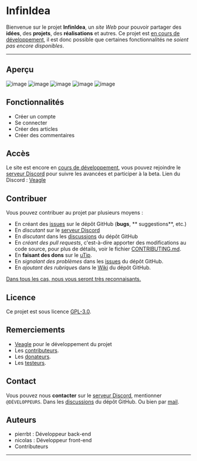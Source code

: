 # InfinIdea

Bienvenue sur le projet **InfinIdea**,
un *site Web* pour pouvoir partager des **idées**, des **projets**, des **réalisations** et autres.
Ce projet est <ins>en cours de développement</ins>, il est donc possible que certaines fonctionnalités ne *soient pas
encore disponibles*.

--- 

## Aperçu

![image](https://user-images.githubusercontent.com/83456236/234879207-6e31b932-afe8-4194-ac4f-3876d39684a1.png)
![image](https://user-images.githubusercontent.com/83456236/234879259-aaaf223f-ff5e-4280-abfe-9f80cdaaed5c.png)
![image](https://user-images.githubusercontent.com/83456236/234879400-c68fd639-ce57-4ef4-9af1-63734314e297.png)
![image](https://user-images.githubusercontent.com/83456236/234879591-ee40b7dd-0f89-4f45-ad02-6d677270663c.png)
![image](https://user-images.githubusercontent.com/83456236/234879663-3f5620df-48de-4c30-9f6b-2f9210e27209.png)


## Fonctionnalités

- Créer un compte
- Se connecter
- Créer des articles
- Créer des commentaires

## Accès

Le site est encore en <ins>cours de développement</ins>, vous pouvez rejoindre
le [serveur Discord](https://discord.gg/TAUUEP9JkR) pour suivre les avancées et participer à la beta.
Lien du Discord : [Veagle](https://discord.gg/TAUUEP9JkR)

## Contribuer

Vous pouvez contribuer au projet par plusieurs moyens :

- En créant des [issues](https://github.com/Mysterious-Developers/InfinIdea/issues) sur le dépôt GitHub (**bugs**, **
  suggestions**, etc.)
- En *discutant* sur le [serveur Discord](https://discord.gg/TAUUEP9JkR)
- En *discutant* dans les [discussions](https://github.com/Mysterious-Developers/InfinIdea/discussions) du dépôt GitHub
- En *créant des pull requests*, c'est-à-dire apporter des modifications au code source, pour plus de détails, voir le
  fichier [CONTRIBUTING.md](https://github.com/Mysterious-Developers/InfinIdea/blob/main/CONTRIBUTING.md).
- En **faisant des dons** sur le [uTip](https://utip.io/veagle).
- En *signalant des problèmes* dans les [issues](https://github.com/Mysterious-Developers/InfinIdea/issues) du dépôt
  GitHub.
- En *ajoutant des rubrique*s dans le [Wiki](https://github.com/Mysterious-Developers/InfinIdea/wiki) du dépôt GitHub.

<ins>Dans tous les cas, nous vous seront très reconnaisants.</ins>

## Licence

Ce projet est sous licence [GPL-3.0](https://github.com/Mysterious-Developers/InfinIdea/blob/main/LICENSE).

## Remerciements

- [Veagle](https://veagle.fr) pour le développement du projet
- Les [contributeurs]().
- Les [donateurs]().
- Les [testeurs]().

## Contact

Vous pouvez nous **contacter** sur le [serveur Discord](https://discord.gg/TAUUEP9JkR), mentionner ``@DÉVELOPPEURS``.
Dans les [discussions](https://github.com/Mysterious-Developers/InfinIdea/discussions) du dépôt GitHub.
Ou bien par [mail](mailto:contact@veagle.fr).

## Auteurs

- pierrbt : Développeur back-end
- nicolas : Développeur front-end
- Contributeurs

---
